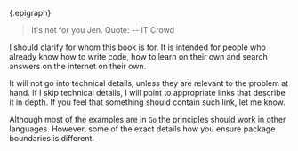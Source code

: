 {.epigraph}
> It's not for you Jen.
Quote: -- IT Crowd

I should clarify for whom this book is for. It is intended for people who already know how to write code, how to learn on their own and search answers on the internet on their own.

It will not go into technical details, unless they are relevant to the problem at hand. If I skip technical details, I will point to appropriate links that describe it in depth. If you feel that something should contain such link, let me know.

Although most of the examples are in `Go` the principles should work in other languages. However, some of the exact details how you ensure package boundaries is different.
